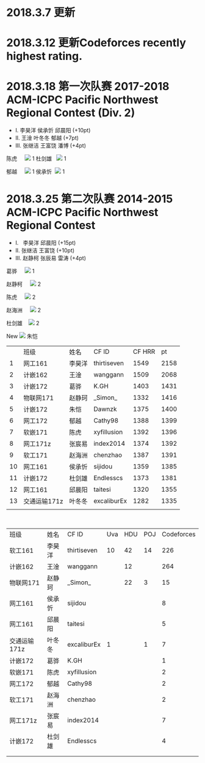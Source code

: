 # 2018.3.7 更新
# 2018.3.12 更新Codeforces recently highest rating.
# 2018.3.18 第一次队赛 2017-2018 ACM-ICPC Pacific Northwest Regional Contest (Div. 2)
- I.   李昊洋 侯承忻 邱晨阳 (+10pt)
- II.  王淦   叶冬冬 郁越 (+7pt)
- III. 张继洁 王富饶 潘博 (+4pt)

 陈虎     ![](http://latex.codecogs.com/gif.latex?\\color{Red}\downarrow)  1
 杜剑雄   ![](http://latex.codecogs.com/gif.latex?\\color{Red}\downarrow)   1
 
 郁越        ![](http://latex.codecogs.com/gif.latex?\\color{Green}\uparrow)  1
 侯承忻   ![](http://latex.codecogs.com/gif.latex?\\color{Green}\uparrow)   1
# 2018.3.25 第二次队赛 2014-2015 ACM-ICPC Pacific Northwest Regional Contest
- I.   李昊洋 邱晨阳 (+15pt)
- II.  张继洁 王富饶 (+10pt)
- III. 赵静柯 张辰易 雷涛 (+4pt)

葛骅        ![](http://latex.codecogs.com/gif.latex?\\color{Green}\uparrow)  1

赵静柯     ![](http://latex.codecogs.com/gif.latex?\\color{Red}\downarrow)  2

陈虎     ![](http://latex.codecogs.com/gif.latex?\\color{Red}\downarrow)  2

赵海洲     ![](http://latex.codecogs.com/gif.latex?\\color{Red}\downarrow)  2

杜剑雄    ![](http://latex.codecogs.com/gif.latex?\\color{Red}\downarrow)  2

New   ![](http://latex.codecogs.com/gif.latex?\\color{Red}\rightarrow)  朱恺
<table>
   <tr>
      <td></td>
      <td>班级</td>
      <td>姓名</td>
      <td>CF ID</td>
      <td>CF HRR</td>
      <td>pt</td>
   </tr>
   <tr>
      <td>1</td>
      <td>网工161</td>
      <td>李昊洋</td>
      <td>thirtiseven</td>
      <td>1549</td>
      <td>2158</td>
   </tr>
   <tr>
      <td>2</td>
      <td>计嵌162</td>
      <td>王淦</td>
      <td>wanggann</td>
      <td>1509</td>
      <td>2068</td>
   </tr>
   <tr>
      <td>3</td>
      <td>计嵌172</td>
      <td>葛骅</td>
      <td>K.GH</td>
      <td>1403</td>
      <td>1431</td>
   </tr>
   <tr>
      <td>4</td>
      <td>物联网171</td>
      <td>赵静珂 </td>
      <td>_Simon_</td>
      <td>1332</td>
      <td>1416</td>
   </tr>
   <tr>
      <td>5</td>
      <td>计嵌172</td>
      <td>朱恺</td>
      <td>Dawnzk</td>
      <td>1375</td>
      <td>1400</td>
   </tr>
   <tr>
      <td>6</td>
      <td>网工172</td>
      <td>郁越</td>
      <td>Cathy98</td>
      <td>1388</td>
      <td>1399</td>
   </tr>
   <tr>
      <td>7</td>
      <td>软嵌171</td>
      <td>陈虎</td>
      <td>xyfillusion</td>
      <td>1392</td>
      <td>1396</td>
   </tr>
   <tr>
      <td>8</td>
      <td>网工171z</td>
      <td>张宸易</td>
      <td>index2014</td>
      <td>1374</td>
      <td>1392</td>
   </tr>
   <tr>
      <td>9</td>
      <td>软工171</td>
      <td>赵海洲</td>
      <td>chenzhao</td>
      <td>1387</td>
      <td>1391</td>
   </tr>
   <tr>
      <td>10</td>
      <td>网工161</td>
      <td>侯承忻</td>
      <td>sijidou</td>
      <td>1359</td>
      <td>1385</td>
   </tr>
   <tr>
      <td>11</td>
      <td>计嵌172</td>
      <td>杜剑雄</td>
      <td>Endlesscs</td>
      <td>1373</td>
      <td>1381</td>
   </tr>
   <tr>
      <td>12</td>
      <td>网工161</td>
      <td>邱晨阳</td>
      <td>taitesi</td>
      <td>1320</td>
      <td>1355</td>
   </tr>
   <tr>
      <td>13</td>
      <td>交通运输171z</td>
      <td>叶冬冬</td>
      <td>excaliburEx</td>
      <td>1282</td>
      <td>1335</td>
   </tr>
   <tr>
      <td></td>
   </tr>
</table>
<table align="center">
  <tr>
    <td>班级</td>
    <td>姓名</td>
    <td>CF ID</td>
    <td>Uva</td>
    <td>HDU</td>
    <td>POJ</td>
    <td>Codeforces</td>
  </tr>
  <tr>
    <td>软工161</td>
    <td>李昊洋</td>
    <td>thirtiseven</td>
    <td>10</td>
    <td>42</td>
    <td>14</td>
    <td>226</td>
  </tr>
  <tr>
    <td>计嵌162</td>
    <td>王淦</td>
    <td>wanggann</td>
    <td></td>
    <td>12</td>
    <td></td>
    <td>264</td>
  </tr>
  <tr>
    <td>物联网171</td>
    <td>赵静珂 </td>
    <td>_Simon_</td>
    <td></td>
    <td>22</td>
    <td>3</td>
    <td>15</td>
  </tr>
  <tr>
    <td>网工161</td>
    <td>侯承忻</td>
    <td>sijidou</td>
    <td></td>
    <td></td>
    <td></td>
    <td>8</td>
  </tr>
  <tr>
    <td>网工161</td>
    <td>邱晨阳</td>
    <td>taitesi</td>
    <td></td>
    <td></td>
    <td></td>
    <td>5</td>
  </tr>
  <tr>
    <td>交通运输171z</td>
    <td>叶冬冬</td>
    <td>excaliburEx</td>
    <td>1</td>
    <td></td>
    <td>1</td>
    <td>7</td>
  </tr>
  <tr>
    <td>计嵌172</td>
    <td>葛骅</td>
    <td>K.GH</td>
    <td></td>
    <td></td>
    <td></td>
    <td>1</td>
  </tr>
  <tr>
    <td>软嵌171</td>
    <td>陈虎</td>
    <td>xyfillusion</td>
    <td></td>
    <td></td>
    <td></td>
    <td>2</td>
  </tr>
  <tr>
    <td>网工172</td>
    <td>郁越</td>
    <td>Cathy98</td>
    <td></td>
    <td></td>
    <td></td>
    <td>2</td>
  </tr>
  <tr>
    <td>软工171</td>
    <td>赵海洲</td>
    <td>chenzhao</td>
    <td></td>
    <td></td>
    <td></td>
    <td>2</td>
  </tr>
  <tr>
    <td>网工171z</td>
    <td>张宸易</td>
    <td>index2014</td>
    <td></td>
    <td></td>
    <td></td>
    <td>7</td>
  </tr>
  <tr>
    <td>计嵌172</td>
    <td>杜剑雄</td>
    <td>Endlesscs</td>
    <td></td>
    <td></td>
    <td></td>
    <td>4</td>
  </tr>
  <tr>
    <td></td>
  </tr>
  <tr>
    <td></td>
  </tr>
</table>
